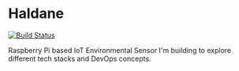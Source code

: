 # Haldane
[![Build Status](http://rvvjasyydni2j3zwagfrm7.us-west.webrelay.io/api/badges/jtbarclay/Haldane/status.svg)](http://rvvjasyydni2j3zwagfrm7.us-west.webrelay.io/jtbarclay/Haldane)

Raspberry Pi based IoT Environmental Sensor I'm building to explore different tech stacks and DevOps concepts.










